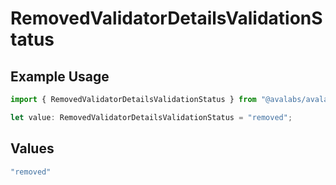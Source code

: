 # RemovedValidatorDetailsValidationStatus

## Example Usage

```typescript
import { RemovedValidatorDetailsValidationStatus } from "@avalabs/avalanche-sdk/models/components";

let value: RemovedValidatorDetailsValidationStatus = "removed";
```

## Values

```typescript
"removed"
```